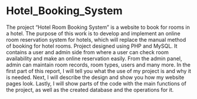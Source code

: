 # Hotel_Booking_System

The project “Hotel Room Booking System” is a website to book for rooms in a hotel. The purpose of this work is to develop and implement an online room reservation system for hotels, which will replace the manual method of booking for hotel rooms. Project designed using PHP and MySQL. 
It contains a user and admin side from where a user can check room availability and make an online reservation easily. From the admin panel, admin can maintain room records, room types, users and many more.
In the first part of this report, I will tell you what the use of my project is and why it is needed. Next, I will describe the design and show you how my website pages look. Lastly, I will show parts of the code with the main functions of the project, as well as the created database and the operations for it.

